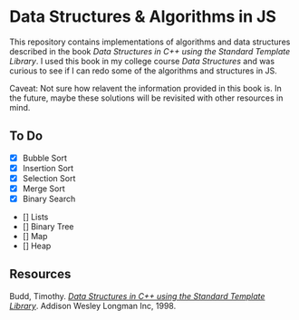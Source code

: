 # Data Structures & Algorithms in JS #

This repository contains implementations of algorithms and data structures described in the book *Data Structures in C++ using the Standard Template Library*. I used this book in my college course *Data Structures* and was curious to see if I can redo some of the algorithms and structures in JS.

Caveat: Not sure how relavent the information provided in this book is. In the future, maybe these solutions will be revisited with other resources in mind.

## To Do ##

- [x] Bubble Sort
- [x] Insertion Sort
- [x] Selection Sort
- [x] Merge Sort
- [x] Binary Search
- [] Lists
- [] Binary Tree
- [] Map
- [] Heap

## Resources ##

Budd, Timothy. [*Data Structures in C++ using the Standard Template Library*](https://www.amazon.com/Data-Structures-Standard-Template-Library/dp/0201308797). Addison Wesley Longman Inc, 1998.
